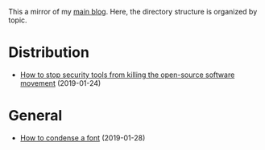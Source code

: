 ﻿This a mirror of my [main blog](https://chrisbertrandprogramer.wordpress.com/). Here, the directory structure is organized by topic.

# Distribution

- [How to stop security tools from killing the open-source software movement](Distribution/How%20to%20stop%20security%20tools%20from%20killing%20the%20open-source%20software%20movement%20\(2019-01-24\).md) (2019-01-24)

# General

- [How to condense a font](General/How%20to%20condense%20a%20font%20\(2019-01-28\).md) (2019-01-28)